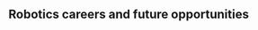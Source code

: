  Robotics careers and future opportunities
--------------------------------------------------------------------------------

